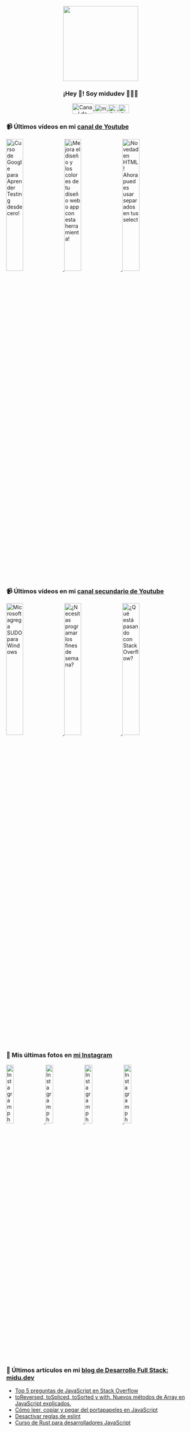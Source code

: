 <p align="center" width="300">
   <img align="center" width="200" src="https://user-images.githubusercontent.com/1561955/106762302-fda9de00-6635-11eb-99be-3ef744e60c0e.png" />
   <h3 align="center">¡Hey 👋! Soy midudev 👨🏻‍💻</h3>
</p>

<p align="center">
   <a href="https://twitch.tv/midudev" target="blank">
    <img align="center" src="https://upload.wikimedia.org/wikipedia/commons/c/ce/Twitch_logo_2019.svg" alt="Canal de Twitch de midudev" height="28px" width="56px" />
  </a>
  <span style="width: 8px;"> </span>
   <a href="https://youtube.com/midudev" target="blank">
    <img align="center" src="https://upload.wikimedia.org/wikipedia/commons/0/09/YouTube_full-color_icon_%282017%29.svg" alt="midudev" height="23px" width="33px" />
  </a>
  <span style="width: 8px;"> </span>
  <a href="https://instagram.com/midu.dev" target="blank">
    <img align="center" src="https://upload.wikimedia.org/wikipedia/commons/e/e7/Instagram_logo_2016.svg" alt="Canal de Instagram de midu.dev" height="23px" width="23px" />
  </a>
  <span style="width: 8px;"> </span>
  <a href="https://twitter.com/midudev" target="blank">
    <img align="center" src="https://upload.wikimedia.org/wikipedia/commons/thumb/6/6f/Logo_of_Twitter.svg/2491px-Logo_of_Twitter.svg.png" alt="Canal de Twitter de midudev" height="23px" width="28px" />
  </a>
</p>

### 📹 Últimos vídeos en mi [canal de Youtube](https://youtube.com/midudev?sub_confirmation=1)

<a href='https://youtu.be/tmRJ9GZhxqM' target='_blank'>
  <img width='30%' src='https://img.youtube.com/vi/tmRJ9GZhxqM/mqdefault.jpg' alt='¡Curso de Google para Aprender Testing desde cero!' />
</a>
<a href='https://youtu.be/e6bDFrxKYUE' target='_blank'>
  <img width='30%' src='https://img.youtube.com/vi/e6bDFrxKYUE/mqdefault.jpg' alt='¡Mejora el diseño y los colores de tu diseño web o app con esta herramienta!' />
</a>
<a href='https://youtu.be/_vwLo7ykQ2c' target='_blank'>
  <img width='30%' src='https://img.youtube.com/vi/_vwLo7ykQ2c/mqdefault.jpg' alt='¡Novedad en HTML! Ahora puedes usar separados en tus select' />
</a>

### 📹 Últimos vídeos en mi [canal secundario de Youtube](https://youtube.com/midulive?sub_confirmation=1)

<a href='https://youtu.be/MCsKtfgSfQo' target='_blank'>
  <img width='30%' src='https://img.youtube.com/vi/MCsKtfgSfQo/mqdefault.jpg' alt='Microsoft agrega SUDO para Windows' />
</a>
<a href='https://youtu.be/3xP0Hg0xCMw' target='_blank'>
  <img width='30%' src='https://img.youtube.com/vi/3xP0Hg0xCMw/mqdefault.jpg' alt='¿Necesitas programar los fines de semana?' />
</a>
<a href='https://youtu.be/AI3PBMjUxyY' target='_blank'>
  <img width='30%' src='https://img.youtube.com/vi/AI3PBMjUxyY/mqdefault.jpg' alt='¿Qué está pasando con Stack Overflow?' />
</a>

### 📸 Mis últimas fotos en [mi Instagram](https://instagram.com/midu.dev)

<a href='https://instagram.com/p/C0CN7G_tqtL' target='_blank'>
  <img width='20%' src='https://instagram.flba2-1.fna.fbcdn.net/v/t51.2885-15/404570989_310584011839619_4181433579164759611_n.jpg?stp=dst-jpg_e15_fr_p1080x1080&_nc_ht=instagram.flba2-1.fna.fbcdn.net&_nc_cat=111&_nc_ohc=1mAyVBab7j0AX9_Z0vJ&edm=APU89FABAAAA&ccb=7-5&oh=00_AfBq7ObWMYT2hrbdvYjdQ0c153-4wTjLb57oi2K1nAvPLQ&oe=65CCDB9B&_nc_sid=bc0c2c' alt='Instagram photo' />
</a>
<a href='https://instagram.com/p/C3QSejhtXk9' target='_blank'>
  <img width='20%' src='https://instagram.flba2-1.fna.fbcdn.net/v/t51.2885-15/427492380_1092934558524727_1832270318537251419_n.jpg?stp=dst-jpg_e15&_nc_ht=instagram.flba2-1.fna.fbcdn.net&_nc_cat=107&_nc_ohc=lo5aM2TZxlsAX-GTmAp&edm=APU89FABAAAA&ccb=7-5&oh=00_AfAlQgYQAp1N-xW_xN2EK52gBUWc2gqJ4LAkinNaWrTtTQ&oe=65CC4FED&_nc_sid=bc0c2c' alt='Instagram photo' />
</a>
<a href='https://instagram.com/p/C3NzgszttsI' target='_blank'>
  <img width='20%' src='https://instagram.flba2-1.fna.fbcdn.net/v/t39.30808-6/427997154_18219082993277303_4490994277234505885_n.jpg?stp=dst-jpg_e35_p1080x1080_sh0.08&_nc_ht=instagram.flba2-1.fna.fbcdn.net&_nc_cat=111&_nc_ohc=ZsQk0c0_AAkAX_pB26f&edm=APU89FAAAAAA&ccb=7-5&oh=00_AfAm2KsuUfKp3riLtgTleYWIxfLxuYowOrn324CLX95vQA&oe=65D02550&_nc_sid=bc0c2c' alt='Instagram photo' />
</a>
<a href='https://instagram.com/p/C3Ib3O3NDsF' target='_blank'>
  <img width='20%' src='https://instagram.flba2-1.fna.fbcdn.net/v/t51.2885-15/426131350_337593442596726_3587129323032392877_n.jpg?stp=dst-jpg_e15&_nc_ht=instagram.flba2-1.fna.fbcdn.net&_nc_cat=106&_nc_ohc=R3oYCwL-DlAAX_38bKa&edm=APU89FABAAAA&ccb=7-5&oh=00_AfAIbjVUKa9Ct1s4a9sKlBX2R0CjqMltC0pp7NhxzDU7rg&oe=65CCB287&_nc_sid=bc0c2c' alt='Instagram photo' />
</a>

### 📝 Últimos artículos en mi [blog de Desarrollo Full Stack: midu.dev](https://midu.dev)
- [Top 5 preguntas de JavaScript en Stack Overflow](https://midu.dev/top-5-preguntas-javascript-stack-overflow/)
- [toReversed, toSpliced, toSorted y with. Nuevos métodos de Array en JavaScript explicados.](https://midu.dev/to-reversed-to-spliced-to-sorted-with/)
- [Cómo leer, copiar y pegar del portapapeles en JavaScript](https://midu.dev/leer-copiar-pegar-portapapeles-javascript/)
- [Desactivar reglas de eslint](https://midu.dev/desactivar-reglas-eslint/)
- [Curso de Rust para desarrolladores JavaScript](https://midu.dev/rust-para-desarrolladores-javascript/)